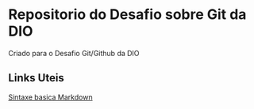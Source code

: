 # Repositorio do Desafio sobre Git da DIO
Criado para o Desafio Git/Github da DIO
## Links Uteis
[Sintaxe basica Markdown](https://www.markdownguide.org/getting-started/)
